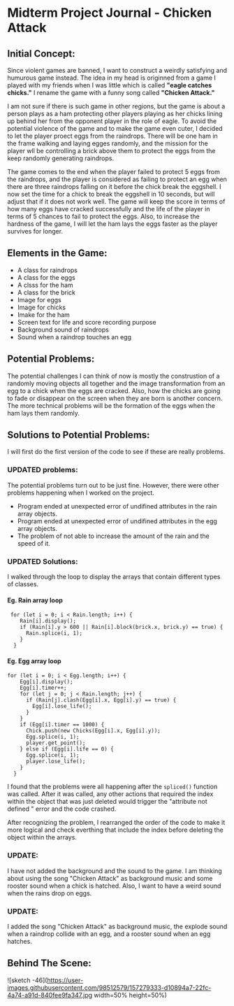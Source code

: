 # Midterm Project Journal - Chicken Attack
## Initial Concept:
Since violent games are banned, I want to construct a weirdly satisfying and humurous game instead. The idea in my head is originned from a game I played with my friends when I was little which is called **"eagle catches chicks."** I rename the game with a funny song called **"Chicken Attack."**

I am not sure if there is such game in other regions, but the game is about a person plays as a ham protecting other players playing as her chicks lining up behind her from the opponent player in the role of eagle. To avoid the potential violence of the game and to make the game even cuter, I decided to let the player proect eggs from the raindrops. There will be one ham in the frame walking and laying egges randomly, and the mission for the player wll be controlling a brick above them to protect the eggs from the keep randomly generating raindrops.

The game comes to the end when the player failed to protect 5 eggs from the raindrops, and the player is considered as failing to protect an egg when there are three raindrops falling on it before the chick break the eggshell. I now set the time for a chick to break the eggshell in 10 seconds, but will adjust that if it does not work well. The game will keep the score in terms of how many eggs have cracked successfully and the life of the player in terms of 5 chances to fail to protect the eggs. Also, to increase the hardness of the game, I will let the ham lays the eggs faster as the player survives for longer.

## Elements in the Game:
- A class for raindrops
- A class for the eggs
- A clsss for the ham
- A class for the brick
- Image for eggs
- Image for chicks
- Imake for the ham
- Screen text for life and score recording purpose
- Background sound of raindrops
- Sound when a raindrop touches an egg

## Potential Problems:
The potential challenges I can think of now is mostly the construstion of a randomly moving objects all together and the image transformation from an egg to a chick when the eggs are cracked. Also, how the chicks are going to fade or disappear on the screen when they are born is another concern. The more technical problems will be the formation of the eggs when the ham lays them randomly.

## Solutions to Potential Problems:
I will first do the first version of the code to see if these are really problems.

### UPDATED problems:
The potential problems turn out to be just fine. However, there were other problems happening when I worked on the project.
- Program ended at unexpected error of undifined attributes in the rain array objects.
- Program ended at unexpected error of undifined attributes in the egg array objects.
- The problem of not able to increase the amount of the rain and the speed of it.

### UPDATED Solutions:
I walked through the loop to display the arrays that contain different types of classes. 

#### Eg. Rain array loop
````
 for (let i = 0; i < Rain.length; i++) {
    Rain[i].display();
    if (Rain[i].y > 600 || Rain[i].block(brick.x, brick.y) == true) {
      Rain.splice(i, 1);
    }
  }
````

#### Eg. Egg array loop
````
for (let i = 0; i < Egg.length; i++) {
    Egg[i].display();
    Egg[i].timer++;
    for (let j = 0; j < Rain.length; j++) {
      if (Rain[j].clash(Egg[i].x, Egg[i].y) == true) {
        Egg[i].lose_life();
      }
    }
    if (Egg[i].timer == 1000) {
      Chick.push(new Chicks(Egg[i].x, Egg[i].y));
      Egg.splice(i, 1);
      player.get_point();
    } else if (Egg[i].life == 0) {
      Egg.splice(i, 1);
      player.lose_life();
    }
  }
````
I found that the problems were all happening after the ````spliced()```` function was called. After it was called, any other actions that required the index within the object that was just deleted would trigger the "attribute not defined
" error and the code crashed.

After recognizing the problem, I rearranged the order of the code to make it more logical and check everthing that include the index before deleting the object within the arrays.

### UPDATE:
I have not added the background and the sound to the game. I am thinking about using the song "Chicken Attack" as background music and some rooster sound when a chick is hatched. Also, I want to have a weird sound when the rains drop on eggs.

### UPDATE:
I added the song "Chicken Attack" as background music, the explode sound when a raindrop collide with an egg, and a rooster sound when an egg hatches.

## Behind The Scene:
![sketch -46](https://user-images.githubusercontent.com/98512579/157279333-d10894a7-22fc-4a74-a91d-840fee9fa347.jpg width=50% height=50%)

